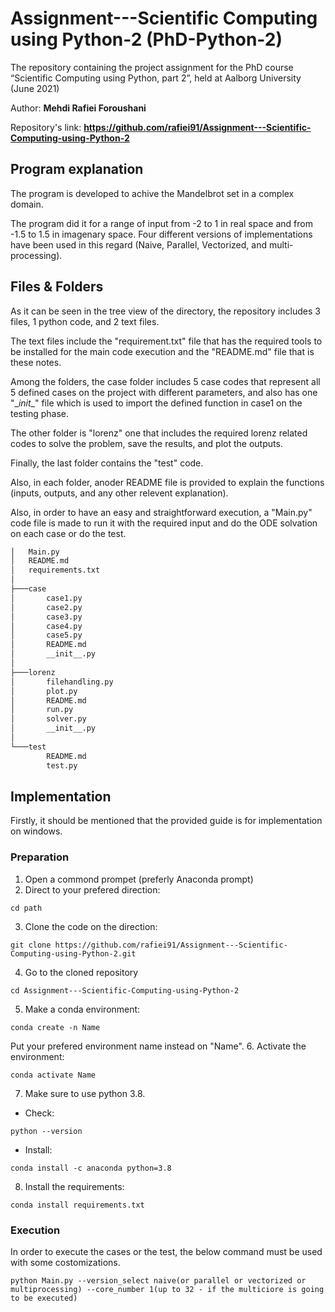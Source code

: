 # Assignment---Scientific Computing using Python-2 (PhD-Python-2)

The repository containing the project assignment for the PhD course “Scientific Computing using Python, part 2”, held at Aalborg University (June 2021)

Author: **Mehdi Rafiei Foroushani**

Repository's link: **https://github.com/rafiei91/Assignment---Scientific-Computing-using-Python-2**

## Program explanation

The program is developed to achive the Mandelbrot set in a complex domain. 

The program did it for a range of input from -2 to 1 in real space and from -1.5 to 1.5 in imagenary space. Four different versions of implementations have been used in this regard (Naive, Parallel, Vectorized, and multi-processing).

## Files & Folders

As it can be seen in the tree view of the directory, the repository includes 3 files, 1 python code, and 2 text files.

The text files include the "requirement.txt" file that has the required tools to be installed for the main code execution and the "README.md" file that is these notes.

Among the folders, the case folder includes 5 case codes that represent all 5 defined cases on the project with different parameters, and also has one "\__init__\" file which is used to import the defined function in case1 on the testing phase.

The other folder is "lorenz" one that includes the required lorenz related codes to solve the problem, save the results, and plot the outputs.

Finally, the last folder contains the "test" code.

Also, in each folder, anoder README file is provided to explain the functions (inputs, outputs, and any other relevent explanation).

Also, in order to have an easy and straightforward execution, a "Main.py" code file is made to run it with the required input and do the ODE solvation on each case or do the test.

```bash
│   Main.py
│   README.md
│   requirements.txt
│
├───case
│       case1.py
│       case2.py
│       case3.py
│       case4.py
│       case5.py
│       README.md
│       __init__.py
│
├───lorenz
│       filehandling.py
│       plot.py
│       README.md
│       run.py
│       solver.py
│       __init__.py
│
└───test
        README.md
        test.py
```

## Implementation

Firstly, it should be mentioned that the provided guide is for implementation on windows.

### Preparation

1. Open a commond prompet (preferly Anaconda prompt)
2. Direct to your prefered direction:
```
cd path
```
3. Clone the code on the direction:
```
git clone https://github.com/rafiei91/Assignment---Scientific-Computing-using-Python-2.git
```
4. Go to the cloned repository
```
cd Assignment---Scientific-Computing-using-Python-2
```
5. Make a conda environment:
```
conda create -n Name
```
Put your prefered environment name instead on "Name".
6. Activate the environment:
```
conda activate Name
```
7. Make sure to use python 3.8.
- Check:
```
python --version
```
- Install:
```
conda install -c anaconda python=3.8
```
8. Install the requirements:
```
conda install requirements.txt
```
### Execution

In order to execute the cases or the test, the below command must be used with some costomizations.
```
python Main.py --version_select naive(or parallel or vectorized or multiprocessing) --core_number 1(up to 32 - if the multiciore is going to be executed)
```
